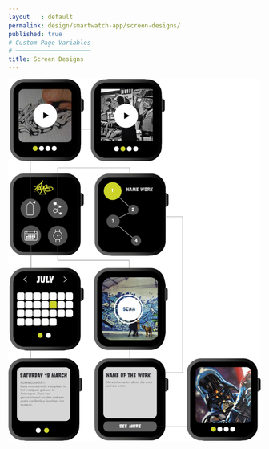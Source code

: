 ```yaml
---
layout   : default
permalink: design/smartwatch-app/screen-designs/
published: true
# Custom Page Variables
# ─────────────────────
title: Screen Designs
---
```

<img src="../../assets/Images/SW_screen.png">
